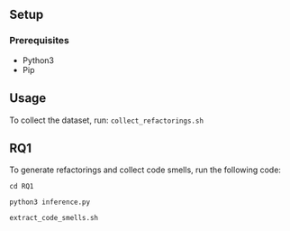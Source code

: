 ## Setup
### Prerequisites
- Python3
- Pip

## Usage
To collect the dataset, run:
`collect_refactorings.sh`

## RQ1
To generate refactorings and collect code smells, run the following code:
```
cd RQ1

python3 inference.py

extract_code_smells.sh
```
